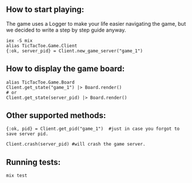 ## How to start playing:

The game uses a Logger to make your life easier navigating the game, but we decided to write a step by step guide anyway.

  ```
  iex -S mix
  alias TicTacToe.Game.Client
  {:ok, server_pid} = Client.new_game_server("game_1")
  ```

## How to display the game board:

  ```
  alias TicTacToe.Game.Board
  Client.get_state("game_1") |> Board.render()
  # or
  Client.get_state(server_pid) |> Board.render()
  ```

## Other supported methods:

  ```
  {:ok, pid} = Client.get_pid("game_1")  #just in case you forgot to save server pid.

  Client.crash(server_pid) #will crash the game server.
  ```

## Running tests:
  ```
  mix test
  ```